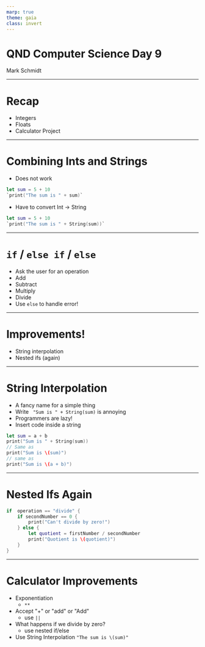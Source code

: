 ```yaml
---
marp: true
theme: gaia
class: invert
---
```


# QND Computer Science Day 9
Mark Schmidt

--- 

# Recap

- Integers
- Floats
- Calculator Project


---

# Combining Ints and Strings

- Does not work
```swift
let sum = 5 + 10
`print("The sum is " + sum)`
```
- Have to convert Int -> String
```swift
let sum = 5 + 10
`print("The sum is " + String(sum))`
```

---

# `if` / `else if` / `else`

- Ask the user for an operation
- Add
- Subtract
- Multiply
- Divide
- Use `else` to handle error!

---

# Improvements!

- String interpolation
- Nested ifs (again)

---

# String Interpolation

- A fancy name for a simple thing
- Write ` "Sum is " + String(sum)` is annoying
- Programmers are lazy!
- Insert code inside a string

```swift
let sum = a + b
print("Sum is " + String(sum))
// Same as 
print("Sum is \(sum)")
// same as
print("Sum is \(a + b)")
```
---

# Nested Ifs Again

```swift
if  operation == "divide" {
    if secondNumber == 0 {
        print("Can't divide by zero!")
    } else {
        let quotient = firstNumber / secondNumber
        print("Quotient is \(quotient)")
    }
}

```

---

# Calculator Improvements

- Exponentiation
    - `**`
- Accept "+" or "add" or "Add"
    - use `||`
- What happens if we divide by zero?
   - use nested if/else
- Use String Interpolation `"The sum is \(sum)"`
